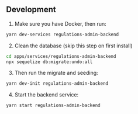 ## Development

1.  Make sure you have Docker, then run:

```bash
yarn dev-services regulations-admin-backend
```

2. Clean the database (skip this step on first install)

```bash
cd apps/services/regulations-admin-backend
npx sequelize db:migrate:undo:all
```

3. Then run the migrate and seeding:

```bash
yarn dev-init regulations-admin-backend
```

4. Start the backend service:

```bash
yarn start regulations-admin-backend
```
